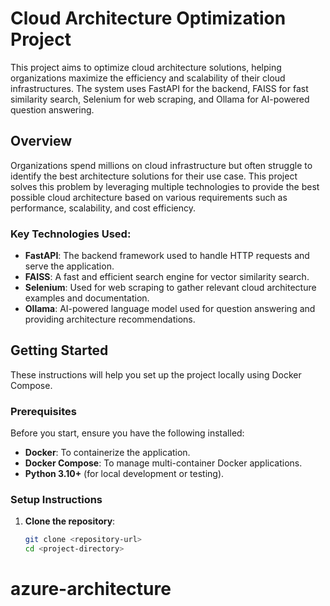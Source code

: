 # Cloud Architecture Optimization Project

This project aims to optimize cloud architecture solutions, helping organizations maximize the efficiency and scalability of their cloud infrastructures. The system uses FastAPI for the backend, FAISS for fast similarity search, Selenium for web scraping, and Ollama for AI-powered question answering.

## Overview

Organizations spend millions on cloud infrastructure but often struggle to identify the best architecture solutions for their use case. This project solves this problem by leveraging multiple technologies to provide the best possible cloud architecture based on various requirements such as performance, scalability, and cost efficiency.

### Key Technologies Used:
- **FastAPI**: The backend framework used to handle HTTP requests and serve the application.
- **FAISS**: A fast and efficient search engine for vector similarity search.
- **Selenium**: Used for web scraping to gather relevant cloud architecture examples and documentation.
- **Ollama**: AI-powered language model used for question answering and providing architecture recommendations.

## Getting Started

These instructions will help you set up the project locally using Docker Compose.

### Prerequisites
Before you start, ensure you have the following installed:
- **Docker**: To containerize the application.
- **Docker Compose**: To manage multi-container Docker applications.
- **Python 3.10+** (for local development or testing).

### Setup Instructions

1. **Clone the repository**:
   ```bash
   git clone <repository-url>
   cd <project-directory>
# azure-architecture
